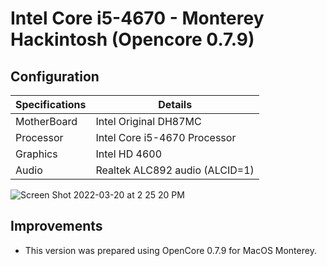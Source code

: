 # Intel Core i5-4670 - Monterey Hackintosh (Opencore 0.7.9)
## Configuration

| Specifications | Details                                                  |
| ------------------- | ------------------------------------------- |
| MotherBoard     | Intel Original DH87MC      					|
| Processor           | Intel Core i5-4670 Processor    		    |
| Graphics | Intel HD 4600               |
| Audio          | Realtek ALC892 audio (ALCID=1)            |

![Screen Shot 2022-03-20 at 2 25 20 PM](https://user-images.githubusercontent.com/45855322/159155498-01780810-e5a0-403e-bbb1-632cd85cdb67.png)
## Improvements
- This version was prepared using OpenCore 0.7.9 for MacOS Monterey.

